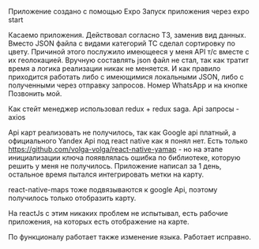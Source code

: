 Приложение создано с помощью Expo
Запуск приложения через expo start

Касаемо приложения. Действовал согласно ТЗ, заменив вид данных. 
Вместо JSON файла с видами категорий ТС сделал сортировку по цвету.
Причиной этого послужило имеющееся у меня API т/с вместе с их геолокацией.
Вручную составлять json файл не стал, так как тратит время а логика реализации никак не меняется. И как правило приходится работать либо с имеющимися локальными JSON, либо с полученными через отправку запросов.
Номер WhatsApp и на кнопке Позвонить мой.

Как стейт менеджер использовал redux + redux saga.
Api запросы - axios

Api карт реализовать не получилось, так как Google api платный, а официального Yandex Api под react native как я понял нет.
Есть только https://github.com/volga-volga/react-native-yamap - но на этапе инициализации ключа пояявлялась ошибка по библиотеке, которую решить у меня не получилось.
Приложение написал за 1 день, остальное время пытался интегрировать метки на карту.

react-native-maps тоже подвязываются к google Api, поэтому получилось только отобразить карту.

На reactJs с этим никаких проблем не испытывал, есть рабочие приложения, на которых есть отображение на карте.

По функционалу работает также изменение языка. Работает исправно. 
